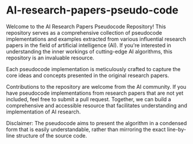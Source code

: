 # AI-research-papers-pseudo-code
Welcome to the AI Research Papers Pseudocode Repository! This repository serves as a comprehensive collection of pseudocode implementations and examples extracted from various influential research papers in the field of artificial intelligence (AI). If you're interested in understanding the inner workings of cutting-edge AI algorithms, this repository is an invaluable resource.

Each pseudocode implementation is meticulously crafted to capture the core ideas and concepts presented in the original research papers.

Contributions to the repository are welcome from the AI community. If you have pseudocode implementations from research papers that are not yet included, feel free to submit a pull request. Together, we can build a comprehensive and accessible resource that facilitates understanding and implementation of AI research.

Disclaimer: The pseudocode aims to present the algorithm in a condensed form that is easily understandable, rather than mirroring the exact line-by-line structure of the source code.

